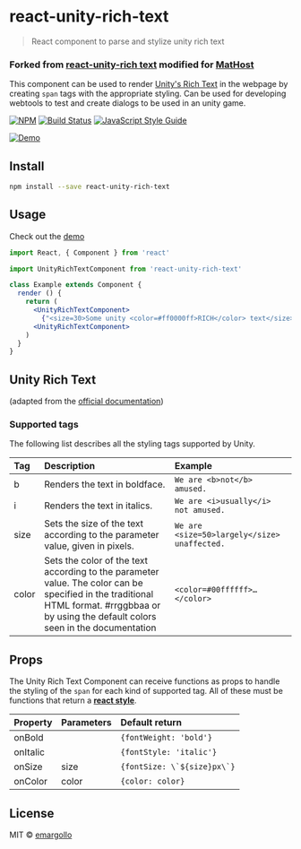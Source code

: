 # react-unity-rich-text

> React component to parse and stylize unity rich text

### Forked from [react-unity-rich text](https://github.com/emargollo/react-unity-rich-text) modified for [MatHost](https://mathost.eu)

This component can be used to render [Unity's Rich Text](https://docs.unity3d.com/Manual/StyledText.html) in the webpage by creating `span` tags with the appropriate styling. Can be used for developing webtools to test and create dialogs to be used in an unity game.

[![NPM](https://img.shields.io/npm/v/react-unity-rich-text.svg)](https://www.npmjs.com/package/react-unity-rich-text) [![Build Status](https://travis-ci.com/emargollo/react-unity-rich-text.svg?branch=master)](https://travis-ci.com/emargollo/react-unity-rich-text) [![JavaScript Style Guide](https://img.shields.io/badge/code_style-standard-brightgreen.svg)](https://standardjs.com)

[![Demo](https://raw.githubusercontent.com/emargollo/react-unity-rich-text/master/example/demo.gif)](https://emargollo.github.io/react-unity-rich-text/)

## Install

```bash
npm install --save react-unity-rich-text
```

## Usage

Check out the [demo](https://emargollo.github.io/react-unity-rich-text/)

```jsx
import React, { Component } from 'react'

import UnityRichTextComponent from 'react-unity-rich-text'

class Example extends Component {
  render () {
    return (
      <UnityRichTextComponent>
        {"<size=30>Some unity <color=#ff0000ff>RICH</color> text</size>"}
      <UnityRichTextComponent>
    )
  }
}
```

## Unity Rich Text

(adapted from the [official documentation](https://docs.unity3d.com/Manual/StyledText.html))

### Supported tags

The following list describes all the styling tags supported by Unity.

| Tag   | Description                                                                                                                                                                                 | Example                                          |
|:------|:--------------------------------------------------------------------------------------------------------------------------------------------------------------------------------------------|:-------------------------------------------------|
| b 	   | Renders the text in boldface.                                                                                                                                                               | `We are <b>not</b> amused.`                      |
| i     | Renders the text in italics.                                                                                                                                                                | `We are <i>usually</i> not amused.`              |
| size  | 	Sets the size of the text according to the parameter value, given in pixels.                                                                                                               | 	   `We are <size=50>largely</size> unaffected.` |
| color | 	Sets the color of the text according to the parameter value. The color can be specified in the traditional HTML format. #rrggbbaa or by using the default colors seen in the documentation | `<color=#00ffffff>…</color>`                     |

## Props

The Unity Rich Text Component can receive functions as props to handle the styling of the `span` for each kind of supported tag. All of these must be functions that return a [**react style**](https://reactjs.org/docs/dom-elements.html#style).

| Property | Parameters | Default return                  |
|:---------|:-----------|:--------------------------------|
| onBold   |            | `{fontWeight: 'bold'}`          |
| onItalic |            | `{fontStyle: 'italic'}`         |
| onSize   | size       | ```{fontSize: \`${size}px\`}``` |
| onColor  | color      | `{color: color}`                |

## License

MIT © [emargollo](https://github.com/emargollo)
